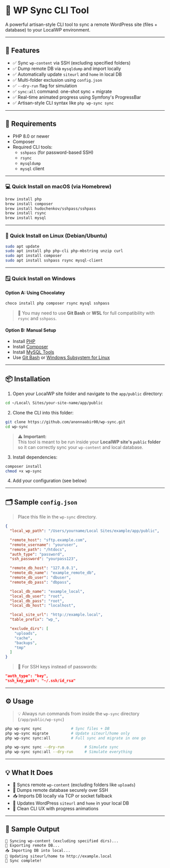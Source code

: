 # 🧩 WP Sync CLI Tool

A powerful artisan-style CLI tool to sync a remote WordPress site (files + database) to your LocalWP environment.

---

## 🚀 Features

- ✅ Sync `wp-content` via SSH (excluding specified folders)
- ✅ Dump remote DB via `mysqldump` and import locally
- ✅ Automatically update `siteurl` and `home` in local DB
- ✅ Multi-folder exclusion using `config.json`
- ✅ `--dry-run` flag for simulation
- ✅ `sync:all` command: one-shot sync + migrate
- ✅ Real-time animated progress using Symfony's ProgressBar
- ✅ Artisan-style CLI syntax like `php wp-sync sync`

---

## 🧰 Requirements

- PHP 8.0 or newer
- Composer
- Required CLI tools:
    - `sshpass` (for password-based SSH)
    - `rsync`
    - `mysqldump`
    - `mysql` client

---

### 💻 Quick Install on macOS (via Homebrew)

```bash
brew install php
brew install composer
brew install hudochenkov/sshpass/sshpass
brew install rsync
brew install mysql
```

---

### 🐧 Quick Install on Linux (Debian/Ubuntu)

```bash
sudo apt update
sudo apt install php php-cli php-mbstring unzip curl
sudo apt install composer
sudo apt install sshpass rsync mysql-client
```

---

### 🪟 Quick Install on Windows

#### Option A: Using Chocolatey

```powershell
choco install php composer rsync mysql sshpass
```

> 📝 You may need to use **Git Bash** or **WSL** for full compatibility with `rsync` and `sshpass`.

#### Option B: Manual Setup

- Install [PHP](https://windows.php.net/)
- Install [Composer](https://getcomposer.org/)
- Install [MySQL Tools](https://dev.mysql.com/downloads/)
- Use [Git Bash](https://gitforwindows.org/) or [Windows Subsystem for Linux](https://learn.microsoft.com/en-us/windows/wsl/)

---

## 📦 Installation

1. Open your LocalWP site folder and navigate to the `app/public` directory:

```bash
cd ~/Local\ Sites/your-site-name/app/public
```

2. Clone the CLI into this folder:

```bash
git clone https://github.com/anonnaabir00/wp-sync.git
cd wp-sync
```

> ⚠️ **Important:**  
> This tool is meant to be run inside your **LocalWP site's `public` folder**  
> so it can correctly sync your `wp-content` and local database.

3. Install dependencies:

```bash
composer install
chmod +x wp-sync
```

4. Add your configuration (see below)

---

## 🗂 Sample `config.json`

> Place this file in the `wp-sync` directory.

```json
{
  "local_wp_path": "/Users/yourname/Local Sites/example/app/public",

  "remote_host": "sftp.example.com",
  "remote_username": "youruser",
  "remote_path": "/htdocs",
  "auth_type": "password",
  "ssh_password": "yourpass123",

  "remote_db_host": "127.0.0.1",
  "remote_db_name": "example_remote_db",
  "remote_db_user": "dbuser",
  "remote_db_pass": "dbpass",

  "local_db_name": "example_local",
  "local_db_user": "root",
  "local_db_pass": "root",
  "local_db_host": "localhost",

  "local_site_url": "http://example.local",
  "table_prefix": "wp_",

  "exclude_dirs": [
    "uploads",
    "cache",
    "backups",
    "tmp"
  ]
}
```

> 🔐 For SSH keys instead of passwords:

```json
"auth_type": "key",
"ssh_key_path": "~/.ssh/id_rsa"
```

---

## ⚙️ Usage

> 💡 Always run commands from inside the `wp-sync` directory (`/app/public/wp-sync`)

```bash
php wp-sync sync             # Sync files + DB
php wp-sync migrate          # Update siteurl/home only
php wp-sync sync:all         # Full sync and migrate in one go

php wp-sync sync --dry-run         # Simulate sync
php wp-sync sync:all --dry-run     # Simulate everything
```

---

## 💡 What It Does

- 📁 Syncs remote `wp-content` (excluding folders like `uploads`)
- 🧠 Dumps remote database securely over SSH
- 📥 Imports DB locally via TCP or socket fallback
- 🔁 Updates WordPress `siteurl` and `home` in your local DB
- 🚀 Clean CLI UX with progress animations

---

## 🧪 Sample Output

```
📁 Syncing wp-content (excluding specified dirs)...
🧠 Exporting remote DB...
📥 Importing DB into local...
🔁 Updating siteurl/home to http://example.local
🎉 Sync complete!
```
